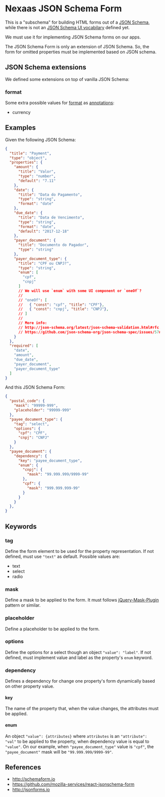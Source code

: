 # Nexaas JSON Schema Form

This is a "subschema" for building HTML forms out of a [JSON Schema](http://json-schema.org/), while there is not an [JSON Schema UI vocabilary](https://github.com/json-schema-org/json-schema-vocabularies/issues/2) defined yet.

We must use it for implementing JSON Schema forms on our apps.

The JSON Schema Form is only an extension of JSON Schema. So, the form for omitted properties must be implemented based on JSON schema.

## JSON Schema extensions

We defined some extensions on top of vanilla JSON Schema:

### format

Some extra possible values for [format](http://json-schema.org/latest/json-schema-validation.html#rfc.section.7) as [annotations](http://json-schema.org/latest/json-schema-validation.html#annotations):

- currency

## Examples

Given the following JSON Schema:

``` json
{
  "title": "Payment",
  "type": "object",
  "properties": {
    "amount": {
      "title": "Valor",
      "type": "number",
      "default": "7.11"
    },
    "date": {
      "title": "Data do Pagamento",
      "type": "string",
      "format": "date"
    },
    "due_date": {
      "title": "Data de Vencimento",
      "type": "string",
      "format": "date",
      "default": "2017-12-18"
    },
    "payer_document": {
      "title": "Documento do Pagador",
      "type": "string"
    },
    "payer_document_type": {
      "title": "CPF ou CNPJ?",
      "type": "string",
      "enum": [
        "cpf",
        "cnpj"
      ]
      // We will use `enum` with some UI component or `oneOf`?
      //
      // "oneOf": [
      //   { "const": "cpf", "title": "CPF"},
      //   { "const": "cnpj", "title": "CNPJ"},
      // ]
      //
      // More info:
      // http://json-schema.org/latest/json-schema-validation.html#rfc.section.6.7.3
      // https://github.com/json-schema-org/json-schema-spec/issues/57#issuecomment-247861695
    }
  },
  "required": [
    "date",
    "amount",
    "due_date",
    "payer_document",
    "payer_document_type"
  ]
}
```

And this JSON Schema Form:

``` json
{
  "postal_code": {
    "mask": "99999-999",
    "placeholder": "99999-999"
  },
  "payee_document_type": {
    "tag": "select",
    "options": {
      "cpf": "CPF",
      "cnpj": "CNPJ"
    }
  },
  "payee_document": {
    "dependency": {
      "key": "payee_document_type",
      "enum": {
        "cnpj": {
          "mask": "99.999.999/9999-99"
        },
        "cpf": {
          "mask": "999.999.999-99"
        }
      }
    }
  },
}
```


## Keywords

### tag

Define the form element to be used for the property representation. If not defined, must use `"text"` as default. Possible values are:

- text
- select
- radio

### mask

Define a mask to be applied to the form. It must follows [jQuery-Mask-Plugin](http://igorescobar.github.io/jQuery-Mask-Plugin/) pattern or similar.

### placeholder

Define a placeholder to be applied to the form.

### options

Define the options for a select though an object `"value": "label"`. If not defined, must implement value and label as the property's `enum` keyword.

### dependency

Defines a dependency for change one property's form dynamically based on other property value.

#### key

The name of the property that, when the value changes, the attributes must be applied.

#### enum

An object `"value": {attributes}` where `attributes` is an `"attribute": "val"` to be applied to the property, when dependency value is equal to `"value"`. On our example, when `"payee_document_type"` value is `"cpf"`, the `"payee_document"` mask will be `"99.999.999/9999-99"`.

## References

- http://schemaform.io
- https://github.com/mozilla-services/react-jsonschema-form
- http://jsonforms.io

